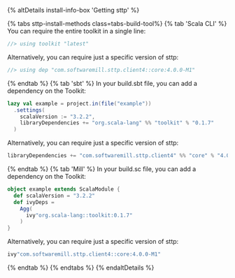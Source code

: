 {% altDetails install-info-box 'Getting sttp' %}

{% tabs sttp-install-methods class=tabs-build-tool%}
{% tab 'Scala CLI' %}
You can require the entire toolkit in a single line:
```scala
//> using toolkit "latest"
```

Alternatively, you can require just a specific version of sttp:
```scala
//> using dep "com.softwaremill.sttp.client4::core:4.0.0-M1"
```
{% endtab %}
{% tab 'sbt' %}
In your build.sbt file, you can add a dependency on the Toolkit:
```scala
lazy val example = project.in(file("example"))
  .settings(
    scalaVersion := "3.2.2",
    libraryDependencies += "org.scala-lang" %% "toolkit" % "0.1.7"
  )
```

Alternatively, you can require just a specific version of sttp:
```scala
libraryDependencies += "com.softwaremill.sttp.client4" %% "core" % "4.0.0-M1"
```
{% endtab %}
{% tab 'Mill' %}
In your build.sc file, you can add a dependency on the Toolkit:
```scala
object example extends ScalaModule {
  def scalaVersion = "3.2.2"
  def ivyDeps =
    Agg(
      ivy"org.scala-lang::toolkit:0.1.7"
    )
}
```
Alternatively, you can require just a specific version of sttp:
```scala
ivy"com.softwaremill.sttp.client4::core:4.0.0-M1"
```
{% endtab %}
{% endtabs %}
{% endaltDetails %}
